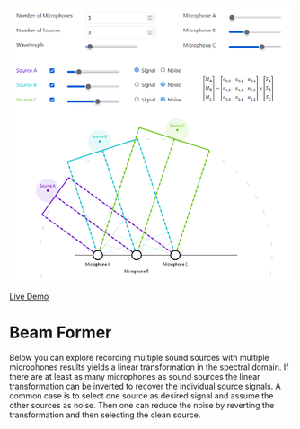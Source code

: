 ![Screenshot of the app](preview.png)

[Live Demo](https://static.laszlokorte.de/beamformer/)

# Beam Former

Below you can explore recording multiple sound sources with multiple microphones results yields a linear transformation in the spectral domain. If there are at least as many microphones as sound sources the linear transformation can be inverted to recover the individual source signals. A common case is to select one source as desired signal and assume the other sources as noise. Then one can reduce the noise by reverting the transformation and then selecting the clean source.